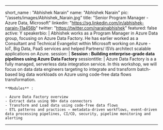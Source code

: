 ---

short_name : "Abhishek Narain"
name: "Abhishek Narain"
pic: "/assets/images/Abhishek_Narain.jpg"
title: "Senior Program Manager - Azure Data, Microsoft"
linkedin: "https://sg.linkedin.com/in/abhishek-narain-11a456b"
twitter: "https://twitter.com/narainabhishek"
featured: false
active: Y
speakerbio: |
    Abhishek works as a Program Manager in Azure Data group, focusing on Azure Data Factory. He has earlier worked as a Consultant and Technical Evangelist within Microsoft working on Azure - IoT, Big Data, PaaS services and helped Partners/ ISVs architect scalable applications on Azure.
session: |
    **Session : Building enterprise-grade data pipelines using Azure Data Factory**
sessiontitle: |
    Azure Data Factory is a a fully managed, serverless data integration service. In this workshop, we will focus on data data engineers targeting to integrate and transform batch-based big data workloads on Azure using code-free data flows transformation.

    **Modules** : 

    - Azure Data Factory overview
    - Extract data using 90+ data connectors
    - Transform and Load data using code-free data flows
    - ETL patterns and practices – metadata-driven workflows, event-driven data processing pipelines, CI/CD, security, pipeline monitoring and alerting

---
